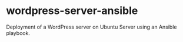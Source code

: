 # wordpress-server-ansible
Deployment of a WordPress server on Ubuntu Server using an Ansible playbook.
